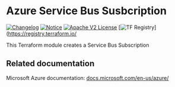 # Azure Service Bus Susbcription
[![Changelog](https://img.shields.io/badge/changelog-release-green.svg)](CHANGELOG.md) [![Notice](https://img.shields.io/badge/notice-copyright-yellow.svg)](NOTICE) [![Apache V2 License](https://img.shields.io/badge/license-Apache%20V2-orange.svg)](LICENSE) [![TF Registry](https://img.shields.io/badge/terraform-registry-blue.svg)](https://registry.terraform.io/

This Terraform module creates a Service Bus Subscription

<!-- BEGIN_TF_DOCS -->

<!-- END_TF_DOCS -->
## Related documentation

Microsoft Azure documentation: [docs.microsoft.com/en-us/azure/](https://docs.microsoft.com/en-us/azure/)
